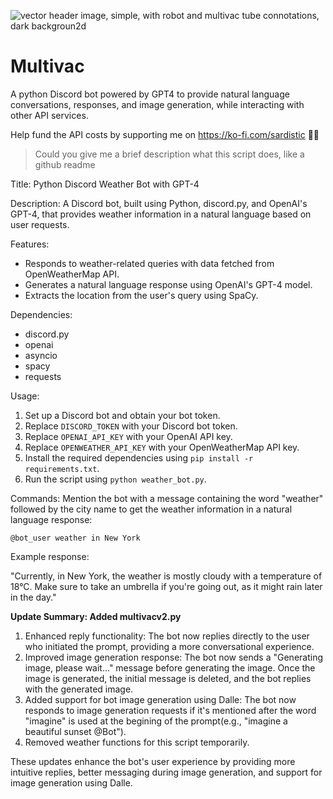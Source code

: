 ![vector header image, simple, with robot and multivac tube connotations, dark backgroun2d](https://i.imgur.com/Ruo7oC1.png)

# Multivac
A python Discord bot powered by GPT4 to provide natural language conversations, responses, and image generation, while interacting with other API services.

Help fund the API costs by supporting me on https://ko-fi.com/sardistic 🍵🤖


>Could you give me a brief description what this script does, like a github readme

Title: Python Discord Weather Bot with GPT-4

Description: A Discord bot, built using Python, discord.py, and OpenAI's GPT-4, that provides weather information in a natural language based on user requests.

Features:
- Responds to weather-related queries with data fetched from OpenWeatherMap API.
- Generates a natural language response using OpenAI's GPT-4 model.
- Extracts the location from the user's query using SpaCy.

Dependencies:
- discord.py
- openai
- asyncio
- spacy
- requests

Usage:
1. Set up a Discord bot and obtain your bot token.
2. Replace `DISCORD_TOKEN` with your Discord bot token.
3. Replace `OPENAI_API_KEY` with your OpenAI API key.
4. Replace `OPENWEATHER_API_KEY` with your OpenWeatherMap API key.
5. Install the required dependencies using `pip install -r requirements.txt`.
6. Run the script using `python weather_bot.py`.

Commands:
Mention the bot with a message containing the word "weather" followed by the city name to get the weather information in a natural language response:

`@bot_user weather in New York`

Example response:

"Currently, in New York, the weather is mostly cloudy with a temperature of 18°C. Make sure to take an umbrella if you're going out, as it might rain later in the day."


**Update Summary: Added multivacv2.py**

1. Enhanced reply functionality: The bot now replies directly to the user who initiated the prompt, providing a more conversational experience.
2. Improved image generation response: The bot now sends a "Generating image, please wait..." message before generating the image. Once the image is generated, the initial message is deleted, and the bot replies with the generated image.
3. Added support for bot image generation using Dalle: The bot now responds to image generation requests if it's mentioned after the word "imagine" is used at the begining of the prompt(e.g., "imagine a beautiful sunset @Bot").
4. Removed weather functions for this script temporarily.

These updates enhance the bot's user experience by providing more intuitive replies, better messaging during image generation, and support for image generation using Dalle.

